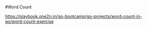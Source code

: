 #Word Count


https://playbook.one2n.in/go-bootcamp/go-projects/word-count-in-go/word-count-exercise


